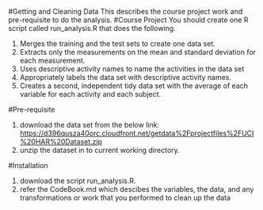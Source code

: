 #Getting and Cleaning Data
This describes the course project work and pre-requisite to do the analysis.
#Course Project
You should create one R script called run_analysis.R that does the following.
1. Merges the training and the test sets to create one data set.
2. Extracts only the measurements on the mean and standard deviation for each measurement.
3. Uses descriptive activity names to name the activities in the data set
4. Appropriately labels the data set with descriptive activity names.
5. Creates a second, independent tidy data set with the average of each variable for each activity and each subject.

#Pre-requisite
1. download the data set from the below link:  https://d396qusza40orc.cloudfront.net/getdata%2Fprojectfiles%2FUCI%20HAR%20Dataset.zip 
2. unzip the dataset in to current working directory.

#Installation
1. download the script run_analysis.R.
2. refer the CodeBook.md which descibes the variables, the data, and any transformations or work that you performed to clean up the data
